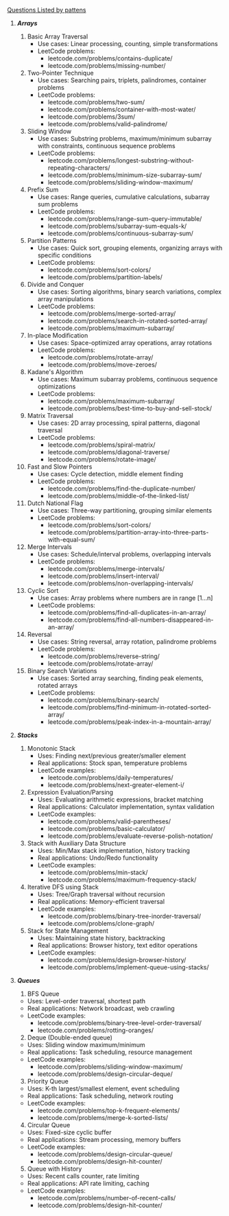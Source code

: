 [Questions Listed by pattens](https://leetcode.com/discuss/career/448285/List-of-questions-sorted-by-common-patterns)

1.  ***Arrays***
	1. Basic Array Traversal
		- Use cases: Linear processing, counting, simple transformations
		- LeetCode problems:
		  - leetcode.com/problems/contains-duplicate/
		  - leetcode.com/problems/missing-number/
	2. Two-Pointer Technique
		- Use cases: Searching pairs, triplets, palindromes, container problems
		- LeetCode problems:
		  - leetcode.com/problems/two-sum/
		  - leetcode.com/problems/container-with-most-water/
		  - leetcode.com/problems/3sum/
		  - leetcode.com/problems/valid-palindrome/
	3. Sliding Window
		- Use cases: Substring problems, maximum/minimum subarray with constraints, continuous sequence problems
		- LeetCode problems:
		  - leetcode.com/problems/longest-substring-without-repeating-characters/
		  - leetcode.com/problems/minimum-size-subarray-sum/
		  - leetcode.com/problems/sliding-window-maximum/
	4. Prefix Sum
		- Use cases: Range queries, cumulative calculations, subarray sum problems
		- LeetCode problems:
		  - leetcode.com/problems/range-sum-query-immutable/
		  - leetcode.com/problems/subarray-sum-equals-k/
		  - leetcode.com/problems/continuous-subarray-sum/
	5. Partition Patterns
		- Use cases: Quick sort, grouping elements, organizing arrays with specific conditions
		- LeetCode problems:
		  - leetcode.com/problems/sort-colors/
		  - leetcode.com/problems/partition-labels/
	6. Divide and Conquer
		- Use cases: Sorting algorithms, binary search variations, complex array manipulations
		- LeetCode problems:
		  - leetcode.com/problems/merge-sorted-array/
		  - leetcode.com/problems/search-in-rotated-sorted-array/
		  - leetcode.com/problems/maximum-subarray/
	7. In-place Modification
		- Use cases: Space-optimized array operations, array rotations
		- LeetCode problems:
		  - leetcode.com/problems/rotate-array/
		  - leetcode.com/problems/move-zeroes/
	8. Kadane's Algorithm
		- Use cases: Maximum subarray problems, continuous sequence optimizations
		- LeetCode problems:
		  - leetcode.com/problems/maximum-subarray/
		  - leetcode.com/problems/best-time-to-buy-and-sell-stock/
	9. Matrix Traversal
		- Use cases: 2D array processing, spiral patterns, diagonal traversal
		- LeetCode problems:
		  - leetcode.com/problems/spiral-matrix/
		  - leetcode.com/problems/diagonal-traverse/
		  - leetcode.com/problems/rotate-image/
	10. Fast and Slow Pointers
		- Use cases: Cycle detection, middle element finding
		- LeetCode problems:
		  - leetcode.com/problems/find-the-duplicate-number/
		  - leetcode.com/problems/middle-of-the-linked-list/
	11. Dutch National Flag
		- Use cases: Three-way partitioning, grouping similar elements
		- LeetCode problems:
		  - leetcode.com/problems/sort-colors/
		  - leetcode.com/problems/partition-array-into-three-parts-with-equal-sum/
	12. Merge Intervals
		- Use cases: Schedule/interval problems, overlapping intervals
		- LeetCode problems:
		  - leetcode.com/problems/merge-intervals/
		  - leetcode.com/problems/insert-interval/
		  - leetcode.com/problems/non-overlapping-intervals/
	13. Cyclic Sort
		- Use cases: Array problems where numbers are in range [1...n]
		- LeetCode problems:
		  - leetcode.com/problems/find-all-duplicates-in-an-array/
		  - leetcode.com/problems/find-all-numbers-disappeared-in-an-array/
	14. Reversal
		- Use cases: String reversal, array rotation, palindrome problems
		- LeetCode problems:
		  - leetcode.com/problems/reverse-string/
		  - leetcode.com/problems/rotate-array/
	15. Binary Search Variations
		- Use cases: Sorted array searching, finding peak elements, rotated arrays
		- LeetCode problems:
		  - leetcode.com/problems/binary-search/
		  - leetcode.com/problems/find-minimum-in-rotated-sorted-array/
		  - leetcode.com/problems/peak-index-in-a-mountain-array/

2. ***Stacks***
	1. Monotonic Stack
		- Uses: Finding next/previous greater/smaller element
		- Real applications: Stock span, temperature problems
		- LeetCode examples:
		    - leetcode.com/problems/daily-temperatures/
		    - leetcode.com/problems/next-greater-element-i/
	2. Expression Evaluation/Parsing
		- Uses: Evaluating arithmetic expressions, bracket matching
		- Real applications: Calculator implementation, syntax validation
		- LeetCode examples:
		    - leetcode.com/problems/valid-parentheses/
		    - leetcode.com/problems/basic-calculator/
		    - leetcode.com/problems/evaluate-reverse-polish-notation/
	3. Stack with Auxiliary Data Structure
		- Uses: Min/Max stack implementation, history tracking
		- Real applications: Undo/Redo functionality
		- LeetCode examples:
		    - leetcode.com/problems/min-stack/
		    - leetcode.com/problems/maximum-frequency-stack/
	4. Iterative DFS using Stack	
		- Uses: Tree/Graph traversal without recursion
		- Real applications: Memory-efficient traversal
		- LeetCode examples:
		    - leetcode.com/problems/binary-tree-inorder-traversal/
		    - leetcode.com/problems/clone-graph/
	5. Stack for State Management
		- Uses: Maintaining state history, backtracking
		- Real applications: Browser history, text editor operations
		- LeetCode examples:
		    - leetcode.com/problems/design-browser-history/
		    - leetcode.com/problems/implement-queue-using-stacks/

3. ***Queues***
	1. BFS Queue
	- Uses: Level-order traversal, shortest path
	- Real applications: Network broadcast, web crawling
	- LeetCode examples:
	    - leetcode.com/problems/binary-tree-level-order-traversal/
	    - leetcode.com/problems/rotting-oranges/
	2. Deque (Double-ended queue)
	- Uses: Sliding window maximum/minimum
	- Real applications: Task scheduling, resource management
	- LeetCode examples:
	    - leetcode.com/problems/sliding-window-maximum/
	    - leetcode.com/problems/design-circular-deque/
	3. Priority Queue
	- Uses: K-th largest/smallest element, event scheduling
	- Real applications: Task scheduling, network routing
	- LeetCode examples:
	    - leetcode.com/problems/top-k-frequent-elements/
	    - leetcode.com/problems/merge-k-sorted-lists/
	4. Circular Queue
	- Uses: Fixed-size cyclic buffer
	- Real applications: Stream processing, memory buffers
	- LeetCode examples:
	    - leetcode.com/problems/design-circular-queue/
	    - leetcode.com/problems/design-hit-counter/
	5. Queue with History
	- Uses: Recent calls counter, rate limiting
	- Real applications: API rate limiting, caching
	- LeetCode examples:
	    - leetcode.com/problems/number-of-recent-calls/
	    - leetcode.com/problems/design-hit-counter/
